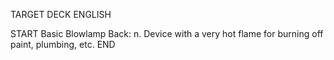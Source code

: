 TARGET DECK
ENGLISH

START
Basic
Blowlamp
Back: n. Device with a very hot flame for burning off paint, plumbing, etc.
END
